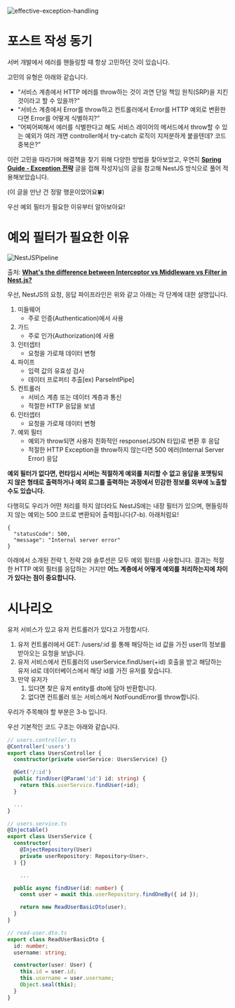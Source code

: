 ![effective-exception-handling](https://user-images.githubusercontent.com/30682847/221353096-a09cde54-6013-46eb-97dd-0c012b0701cf.png)

# 포스트 작성 동기

서버 개발에서 에러를 핸들링할 때 항상 고민하던 것이 있습니다.

고민의 유형은 아래와 같습니다.

- “서비스 계층에서 HTTP 에러를 throw하는 것이 과연 단일 책임 원칙(SRP)을 지킨 것이라고 할 수 있을까?”
- “서비스 계층에서 Error를 throw하고 컨트롤러에서 Error를 HTTP 예외로 변환한다면 Error를 어떻게 식별하지?”
- “어찌어찌해서 에러를 식별한다고 해도 서비스 레이어의 메서드에서 throw할 수 있는 예외가 여러 개면 controller에서 try-catch 로직이 지저분하게 붙을텐데? 코드 중복은?”

이런 고민을 따라가며 해결책을 찾기 위해 다양한 방법을 찾아보았고, 우연히 **[Spring Guide - Exception 전략](https://cheese10yun.github.io/spring-guide-exception/)** 글을 접해 작성자님의 글을 참고해 NestJS 방식으로 풀어 적용해보았습니다.

(이 글을 만난 건 정말 행운이었어요🍀)

우선 예외 필터가 필요한 이유부터 알아보아요!

# 예외 필터가 필요한 이유

![NestJSPipeline](https://user-images.githubusercontent.com/30682847/221354231-28c782ea-1369-47c5-9dd2-88a1e975ffad.png)

출처: **[What's the difference between Interceptor vs Middleware vs Filter in Nest.js?](https://stackoverflow.com/questions/54863655/whats-the-difference-between-interceptor-vs-middleware-vs-filter-in-nest-js)**

우선, NestJS의 요청, 응답 파이프라인은 위와 같고 아래는 각 단계에 대한 설명입니다.

1. 미들웨어
    * 주로 인증(Authentication)에서 사용
2. 가드
    * 주로 인가(Authorization)에 사용
3. 인터셉터
    * 요청을 가로채 데이터 변형
4. 파이프
    * 입력 값의 유효성 검사
    * 데이터 프로퍼티 추출[ex) ParseIntPipe]
5. 컨트롤러
    * 서비스 계층 또는 데이터 계층과 통신
    * 적절한 HTTP 응답을 보냄
6. 인터셉터
    * 요청을 가로채 데이터 변형
7. 예외 필터
    * 예외가 throw되면 사용자 친화적인 response(JSON 타입)로 변환 후 응답
    * 적절한 HTTP Exception을 throw하지 않는다면 500 에러(Internal Server Error) 응답

**예외 필터가 없다면, 런타임시 서버는 적절하게 예외를 처리할 수 없고 응답을 포맷팅되지 않은 형태로 출력하거나 예외 로그를 출력하는 과정에서 민감한 정보를 외부에 노출할 수도 있습니다.**

다행히도 우리가 어떤 처리를 하지 않더라도 NestJS에는 내장 필터가 있으며, 핸들링하지 않는 예외는 500 코드로 변환되어 출력됩니다(7-b). 아래처럼요!

```tsx
{
  "statusCode": 500,
  "message": "Internal server error"
}
```

아래에서 소개된 전략 1, 전략 2와 솔루션은 모두 예외 필터를 사용합니다. 결과는 적절한 HTTP 예외 필터를 응답하는 거지만 **어느 계층에서 어떻게 예외를 처리하는지에 차이가 있다는 점이 중요합니다.**

# 시나리오

유저 서비스가 있고 유저 컨트롤러가 있다고 가정합시다.

1. 유저 컨트롤러에서 GET: /users/:id 를 통해 해당하는 id 값을 가진 user의 정보를 받아오는 요청을 보냅니다.
2. 유저 서비스에서 컨트롤러의 userService.findUser(+id) 호출을 받고 해당하는 유저 id로 데이터베이스에서 해당 id를 가진 유저를 찾습니다.
3. 만약 유저가
    1. 있다면 찾은 유저 entity를 dto에 담아 반환합니다.
    2. 없다면 컨트롤러 또는 서비스에서 NotFoundError를 throw합니다.

우리가 주목해야 할 부분은 3-b 입니다.

우선 기본적인 코드 구조는 아래와 같습니다.

```typescript
// users.controller.ts
@Controller('users')
export class UsersController {
  constructor(private userService: UsersService) {}

  @Get('/:id')
  public findUser(@Param('id') id: string) {
    return this.userService.findUser(+id);
  }

  ...
}

// users.service.ts
@Injectable()
export class UsersService {
  constructor(
    @InjectRepository(User)
    private userRepository: Repository<User>,
  ) {}

	...

  public async findUser(id: number) {
    const user = await this.userRepository.findOneBy({ id });

    return new ReadUserBasicDto(user);
  }
}

// read-user.dto.ts
export class ReadUserBasicDto {
  id: number;
  username: string;

  constructor(user: User) {
    this.id = user.id;
    this.username = user.username;
    Object.seal(this);
  }
}
```
